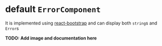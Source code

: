 # default `ErrorComponent`

It is implemented using [react-bootstrap][react-boostrap] and can display both `string`s and `Error`s

**TODO: Add image and documentation here**


[react-boostrap]: https://react-bootstrap.github.io/
